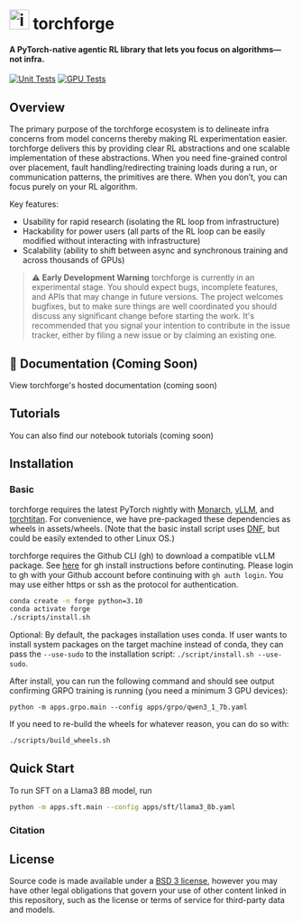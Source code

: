 # <img width="35" height="35" alt="image" src="https://github.com/user-attachments/assets/2700a971-e5d6-4036-b03f-2f89c9791609" /> torchforge

#### A PyTorch-native agentic RL library that lets you focus on algorithms—not infra.
[![Unit Tests](https://github.com/meta-pytorch/forge/actions/workflows/unit_test.yaml/badge.svg?branch=main)](https://github.com/meta-pytorch/forge/actions/workflows/unit_test.yaml?query=branch%3Amain)
[![GPU Tests](https://github.com/meta-pytorch/forge/actions/workflows/gpu_test.yaml/badge.svg?branch=main)](https://github.com/meta-pytorch/forge/actions/workflows/gpu_test.yaml?query=branch%3Amain)

## Overview
The primary purpose of the torchforge ecosystem is to delineate infra concerns from model concerns thereby making RL experimentation easier. torchforge delivers this by providing clear RL abstractions and one scalable implementation of these abstractions. When you need fine-grained control over placement, fault handling/redirecting training loads during a run, or communication patterns, the primitives are there. When you don’t, you can focus purely on your RL algorithm.

Key features:
- Usability for rapid research (isolating the RL loop from infrastructure)
- Hackability for power users (all parts of the RL loop can be easily modified without interacting with infrastructure)
- Scalability (ability to shift between async and synchronous training and across thousands of GPUs)

> ⚠️ **Early Development Warning** torchforge is currently in an experimental
> stage. You should expect bugs, incomplete features, and APIs that may change
> in future versions. The project welcomes bugfixes, but to make sure things are
> well coordinated you should discuss any significant change before starting the
> work. It's recommended that you signal your intention to contribute in the
> issue tracker, either by filing a new issue or by claiming an existing one.

## 📖 Documentation (Coming Soon)

View torchforge's hosted documentation (coming soon)

## Tutorials

You can also find our notebook tutorials (coming soon)

## Installation

### Basic

torchforge requires the latest PyTorch nightly with [Monarch](https://github.com/meta-pytorch/monarch), [vLLM](https://github.com/vllm-project/vllm), and [torchtitan](https://github.com/pytorch/torchtitan). For convenience,
we have pre-packaged these dependencies as wheels in assets/wheels. (Note that the basic install script
uses [DNF](https://docs.fedoraproject.org/en-US/quick-docs/dnf/), but could be easily extended to other Linux OS.)

torchforge requires the Github CLI (gh) to download a compatible vLLM package. See [here](https://github.com/cli/cli#installation) for gh install instructions before continuting. Please login to gh with your Github account before continuing with `gh auth login`. You may use either https or ssh as the protocol for authentication.

```bash
conda create -n forge python=3.10
conda activate forge
./scripts/install.sh
```

Optional: By default, the packages installation uses conda. If user wants to install system packages on the target machine instead of conda, they can pass the `--use-sudo` to the installation script: `./script/install.sh --use-sudo`.

After install, you can run the following command and should see output confirming GRPO training is running (you need a minimum 3 GPU devices):

```
python -m apps.grpo.main --config apps/grpo/qwen3_1_7b.yaml
```

If you need to re-build the wheels for whatever reason, you can do so with:
```bash
./scripts/build_wheels.sh
```

## Quick Start

To run SFT on a Llama3 8B model, run

```bash
python -m apps.sft.main --config apps/sft/llama3_8b.yaml
```

### Citation

## License

Source code is made available under a [BSD 3 license](./LICENSE), however you may have other legal obligations that govern your use of other content linked in this repository, such as the license or terms of service for third-party data and models.

